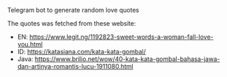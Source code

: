 Telegram bot to generate random love quotes

The quotes was fetched from these website:
  * EN: https://www.legit.ng/1192823-sweet-words-a-woman-fall-love-you.html
  * ID: https://katasiana.com/kata-kata-gombal/
  * Java: https://www.brilio.net/wow/40-kata-kata-gombal-bahasa-jawa-dan-artinya-romantis-lucu-1911080.html